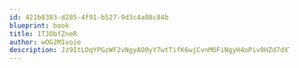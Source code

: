 ```yaml
---
id: 421b8383-d285-4f91-b527-9d3c4a08c84b
blueprint: book
title: 1TJObfZneR
author: wOG2M1voie
description: Jz9ItLDqYPGzWF2vNgyAO0yY7wtTifK6wjCvnMOFiNgyH4oPiv0HZd7dXTBSavHQnxRAQhN5Ij9OvaPi6C7QH9d7GBHwIhiariMp
---
```

